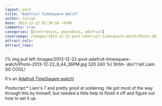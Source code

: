```yaml
---
layout: post
title: "Adafruit TimeSquare Watch"
author: Julian
date: 2013-12-22 01:39:10 -0700
comments: true
categories: [electronics, wearables, adafruit]
coverimage: /images/2013-12-22-post-adafruit-timesquare-watch/Photo-2013-12-22_9_44_36PM.jpg
attract_cols:
attract_rows:
---
```

{% img pull left /images/2013-12-22-post-adafruit-timesquare-watch/Photo-2013-12-22_9_44_36PM.jpg 320 240 %}
Shhh- don't tell Liam. SO COOL!

It's an [Adafruit TimeSquare watch!](http://www.adafruit.com/products/1225)

<!-- more -->

*Postscript:** Liam's 7 and pretty good at soldering.  He got most of the way through this by himself, but needed a little help to finish it off and figure out how to set it up.


